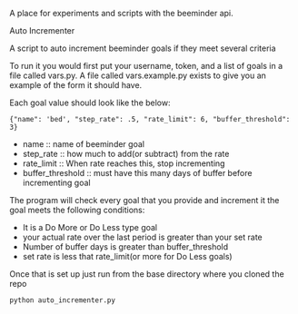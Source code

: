 A place for experiments and scripts with the beeminder api.

Auto Incrementer

A script to auto increment beeminder goals if they meet several criteria

To run it you would first put your username, token, and a list of goals in a file called vars.py. A file called vars.example.py exists to give you an example of the form it should have.

Each goal value should look like the below:

    {"name": 'bed', "step_rate": .5, "rate_limit": 6, "buffer_threshold": 3}

- name :: name of beeminder goal
- step_rate :: how much to add(or subtract) from the rate
- rate_limit :: When rate reaches this, stop incrementing
- buffer_threshold :: must have this many days of buffer before incrementing goal

The program will check every goal that you provide and increment it the goal meets the following conditions:

- It is a Do More or Do Less type goal
- your actual rate over the last period is greater than your set rate
- Number of buffer days is greater than buffer_threshold
- set rate is less that rate_limit(or more for Do Less goals)

Once that is set up just run from the base directory where you cloned the repo
  
    python auto_incrementer.py
